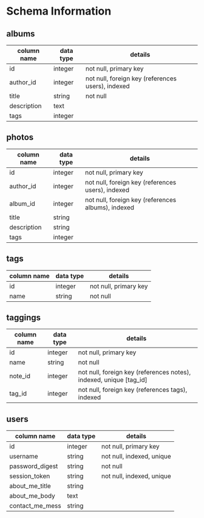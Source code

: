 # Schema Information

## albums
column name | data type | details
------------|-----------|-----------------------
id          | integer   | not null, primary key
author_id   | integer   | not null, foreign key (references users), indexed
title       | string    | not null
description | text      |
tags        | integer   |



## photos
column name | data type | details
------------|-----------|-----------------------
id          | integer   | not null, primary key
author_id   | integer   | not null, foreign key (references users), indexed
album_id    | integer   | not null, foreign key (references albums), indexed
title       | string    |
description | string    |
tags        | integer   |

## tags
column name | data type | details
------------|-----------|-----------------------
id          | integer   | not null, primary key
name        | string    | not null

## taggings
column name | data type | details
------------|-----------|-----------------------
id          | integer   | not null, primary key
name        | string    | not null
note_id     | integer   | not null, foreign key (references notes), indexed, unique [tag_id]
tag_id      | integer   | not null, foreign key (references tags), indexed

## users
column name     | data type | details
----------------|-----------|-----------------------
id              | integer   | not null, primary key
username        | string    | not null, indexed, unique
password_digest | string    | not null
session_token   | string    | not null, indexed, unique
about_me_title  | string    |
about_me_body   | text      |
contact_me_mess | string    |
